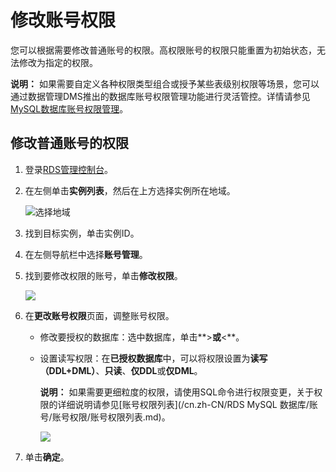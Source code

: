 # 修改账号权限

您可以根据需要修改普通账号的权限。高权限账号的权限只能重置为初始状态，无法修改为指定的权限。

**说明：** 如果需要自定义各种权限类型组合或授予某些表级别权限等场景，您可以通过数据管理DMS推出的数据库账号权限管理功能进行灵活管控。详情请参见[MySQL数据库账号权限管理]()。

## 修改普通账号的权限

1.  登录[RDS管理控制台](https://rds.console.aliyun.com/)。

2.  在左侧单击**实例列表**，然后在上方选择实例所在地域。

    ![选择地域](https://static-aliyun-doc.oss-cn-hangzhou.aliyuncs.com/assets/img/zh-CN/3074469951/p36543.png)

3.  找到目标实例，单击实例ID。

4.  在左侧导航栏中选择**账号管理**。

5.  找到要修改权限的账号，单击**修改权限**。

    ![](https://static-aliyun-doc.oss-cn-hangzhou.aliyuncs.com/assets/img/zh-CN/5023729951/p4167.png)

6.  在**更改账号权限**页面，调整账号权限。

    -   修改要授权的数据库：选中数据库，单击**\>**或**<**。
    -   设置读写权限：在**已授权数据库**中，可以将权限设置为**读写（DDL+DML）**、**只读**、**仅DDL**或**仅DML**。

        **说明：** 如果需要更细粒度的权限，请使用SQL命令进行权限变更，关于权限的详细说明请参见[账号权限列表](/cn.zh-CN/RDS MySQL 数据库/账号/账号权限/账号权限列表.md)。

        ![](https://static-aliyun-doc.oss-cn-hangzhou.aliyuncs.com/assets/img/zh-CN/5023729951/p4168.png)

7.  单击**确定**。


